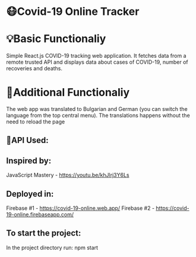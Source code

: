 # 😷Covid-19 Online Tracker

# 💡Basic Functionaliy 
Simple React.js COVID-19 tracking web application. It fetches data from a remote trusted API and displays data about cases of COVID-19, number of recoveries and deaths. 

# 🎁Additional Functionaliy 
The web app was translated to Bulgarian and German (you can switch the language from the top central menu). The translations happens without the need to reload the page

## 📨API Used: 

## Inspired by: 
JavaScript Mastery - https://youtu.be/khJlrj3Y6Ls

## Deployed in: 
Firebase #1 - https://covid-19-online.web.app/
Firebase #2 - https://covid-19-online.firebaseapp.com/

## To start the project:
In the project directory run: npm start



